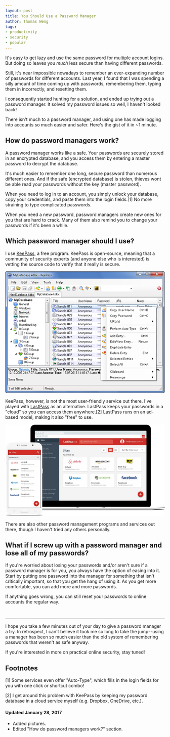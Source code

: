 ```yaml
---
layout: post
title: You Should Use a Password Manager
author: Thomas Weng
tags:
- productivity
- security
- popular
---
```


It's easy to get lazy and use the same password for multiple account logins. But doing so leaves you _much_ less secure than having different passwords.

Still, it's near impossible nowadays to remember an ever-expanding number of passwords for different accounts. Last year, I found that I was spending a silly amount of time coming up with passwords, remembering them, typing them in incorrectly, and resetting them.

I consequently started hunting for a solution, and ended up trying out a password manager. It solved my password issues so well, I haven't looked back!

There isn't much to a password manager, and using one has made logging into accounts so much easier and safer. Here's the gist of it in ~1 minute.

## How do password managers work?

A password manager works like a safe. Your passwords are securely stored in an encrypted database, and you access them by entering a master password to decrypt the database.

It's much easier to remember one long, secure password than numerous different ones. And if the safe (encrypted database) is stolen, thieves wont be able read your passwords without the key (master password).

When you need to log in to an account, you simply unlock your database, copy your credentials, and paste them into the login fields.<span class="ftnt">[1]</span> No more straining to type complicated passwords.

When you need a new password, password managers create new ones for you that are hard to crack. Many of them also remind you to change your passwords if it's been a while.

## Which password manager should I use?

I use [KeePass](http://keepass.info/), a free program. KeePass is open-source, meaning that a community of security experts (and anyone else who is interested) is vetting the source code to verify that it really is secure.

<div class="cntr">
  <img src="../images/1/keepass.PNG" />
</div>

KeePass, however, is not the most user-friendly service out there. I've played with [LastPass](https://www.lastpass.com/) as an alternative. LastPass keeps your passwords in a "cloud" so you can access them anywhere.<span class="ftnt">[2]</span> LastPass runs on an ad-based model, making it also "free" to use.

<div class="cntr">
  <img src="../images/1/lastpass.jpg" />
</div>

There are also other password management programs and services out there, though I haven't tried any others personally.

## What if I screw up with a password manager and lose all of my passwords?

If you're worried about losing your passwords and/or aren't sure if a password manager is for you, you always have the option of easing into it. Start by putting one password into the manager for something that isn't critically important, so that you get the hang of using it. As you get more comfortable, you can add more and more passwords.

If anything goes wrong, you can still reset your passwords to online accounts the regular way.

<br>

---

I hope you take a few minutes out of your day to give a password manager a try. In retrospect, I can't believe it took me so long to take the jump--using a manager has been so much easier than the old system of remembering passwords that weren't as safe anyway.

If you're interested in more on practical online security, stay tuned!

## Footnotes

[1] Some services even offer "Auto-Type", which fills in the login fields for you with one click or shortcut combo!

[2] I get around this problem with KeePass by keeping my password database in a cloud service myself (e.g. Dropbox, OneDrive, etc.).

#### Updated  January 28, 2017
* Added pictures.
* Edited "How do password managers work?" section.
